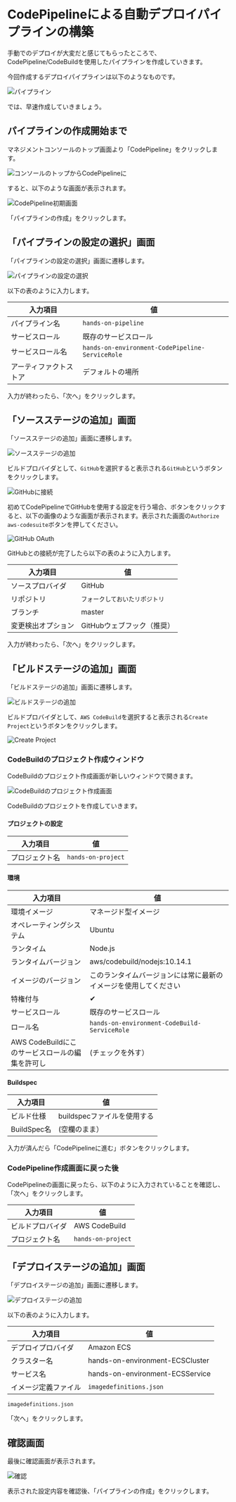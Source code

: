 # CodePipelineによる自動デプロイパイプラインの構築

手動でのデプロイが大変だと感じてもらったところで、CodePipeline/CodeBuildを使用したパイプラインを作成していきます。

今回作成するデプロイパイプラインは以下のようなものです。

![パイプライン](images/pipeline.png)

では、早速作成していきましょう。

## パイプラインの作成開始まで

マネジメントコンソールのトップ画面より「CodePipeline」をクリックします。

![コンソールのトップからCodePipelineに](images/console-to-codepipeline.png)

すると、以下のような画面が表示されます。

![CodePipeline初期画面](images/codepipeline-initial.png)

「パイプラインの作成」をクリックします。

## 「パイプラインの設定の選択」画面

「パイプラインの設定の選択」画面に遷移します。

![パイプラインの設定の選択](images/codepipeline-config-general.png)

以下の表のように入力します。

| 入力項目               | 値                                              |
| ---------------------- | ----------------------------------------------- |
| パイプライン名         | `hands-on-pipeline`                             |
| サービスロール         | 既存のサービスロール                            |
| サービスロール名       | `hands-on-environment-CodePipeline-ServiceRole` |
| アーティファクトストア | デフォルトの場所　                              |

入力が終わったら、「次へ」をクリックします。

## 「ソースステージの追加」画面

「ソースステージの追加」画面に遷移します。

![ソースステージの追加](images/codepipeline-config-source.png)

ビルドプロバイダとして、`GitHub`を選択すると表示される`GitHub`というボタンをクリックします。

![GitHubに接続](images/connect-to-github.png)

初めてCodePipelineでGitHubを使用する設定を行う場合、ボタンをクリックすると、以下の画像のような画面が表示されます。表示された画面の`Authorize aws-codesuite`ボタンを押してください。

![GitHub OAuth](images/github_oauth.png)

GitHubとの接続が完了したら以下の表のように入力します。

| 入力項目           | 値                             |
| ------------------ | ------------------------------ |
| ソースプロバイダ   | GitHub                         |
| リポジトリ         | `フォークしておいたリポジトリ` |
| ブランチ           | master                         |
| 変更検出オプション | GitHubウェブフック（推奨）      |

入力が終わったら、「次へ」をクリックします。

## 「ビルドステージの追加」画面

「ビルドステージの追加」画面に遷移します。

![ビルドステージの追加](images/codepipeline-config-build.png)

ビルドプロバイダとして、`AWS CodeBuild`を選択すると表示される`Create Project`というボタンをクリックします。

![Create Project](images/codepipeline-config-build-after-select.png)

### CodeBuildのプロジェクト作成ウィンドウ

CodeBuildのプロジェクト作成画面が新しいウィンドウで開きます。

![CodeBuildのプロジェクト作成画面](images/codebuild.png)

CodeBuildのプロジェクトを作成していきます。

#### プロジェクトの設定
| 入力項目                 | 値                   |
| ------------------------ | -------------------- |
| プロジェクト名           | `hands-on-project`   |

#### 環境
| 入力項目                 | 値                   |
| ------------------------ | -------------------- |
| 環境イメージ             | マネージド型イメージ |
| オペレーティングシステム | Ubuntu               |
| ランタイム               | Node.js              |
| ランタイムバージョン | aws/codebuild/nodejs:10.14.1 |
| イメージのバージョン | このランタイムバージョンには常に最新のイメージを使用してください
| 特権付与 | ✔  |
| サービスロール | 既存のサービスロール |
| ロール名 | `hands-on-environment-CodeBuild-ServiceRole` |
| AWS CodeBuildにこのサービスロールの編集を許可し | (チェックを外す） |

#### Buildspec
| 入力項目                 | 値                   |
| ------------------------ | -------------------- |
| ビルド仕様 | buildspecファイルを使用する |
| BuildSpec名 | (空欄のまま） |

入力が済んだら「CodePipelineに進む」ボタンをクリックします。

### CodePipeline作成画面に戻った後
CodePipelineの画面に戻ったら、以下のように入力されていることを確認し、「次へ」をクリックします。

| 入力項目                 | 値                   |
| ------------------------ | -------------------- |
| ビルドプロバイダ | AWS CodeBuild |
| プロジェクト名 | `hands-on-project` |

## 「デプロイステージの追加」画面

「デプロイステージの追加」画面に遷移します。

![デプロイステージの追加](images/codepipeline-config-deploy.png)

以下の表のように入力します。

| 入力項目             | 値                              |
| -------------------- | ------------------------------- |
| デプロイプロバイダ   | Amazon ECS                      |
| クラスター名         | hands-on-environment-ECSCluster |
| サービス名           | hands-on-environment-ECSService |
| イメージ定義ファイル | `imagedefinitions.json`         |

```
imagedefinitions.json
```

「次へ」をクリックします。

## 確認画面
最後に確認画面が表示されます。

![確認](images/codepipeline-config-review.png)

表示された設定内容を確認後、「パイプラインの作成」をクリックします。
